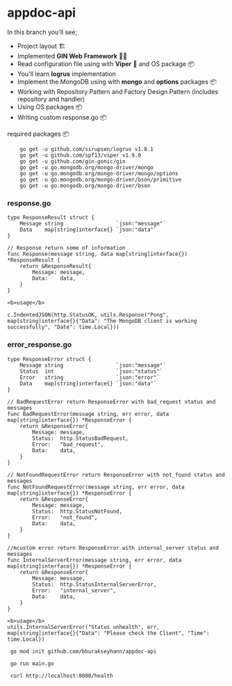 # appdoc-api

In this branch you'll see;

* Project layout :building_construction:
* Implemented <b>GIN Web Framework</b> :genie_man:
* Read configuration file using with <b>Viper</b> :snake: and OS package :package:
* You'll learn <b>logrus</b> implementation
* Implement the MongoDB using with <b>mongo</b> and <b>options</b> packages :package:
* Working with Repository Pattern and  Factory Design Pattern (includes repository and handler)
* Using OS packages :package:
* Writing custom response.go :package:

required packages :package:
```
    go get -u github.com/sirupsen/logrus v1.8.1
	go get -u github.com/spf13/viper v1.9.0
    go get -u github.com/gin-gonic/gin
    go get -u go.mongodb.org/mongo-driver/mongo
    go get -u go.mongodb.org/mongo-driver/mongo/options
    go get -u go.mongodb.org/mongo-driver/bson/primitive
    go get -u go.mongodb.org/mongo-driver/bson
```

### response.go
```
type ResponseResult struct {
	Message string                 `json:"message"`
	Data    map[string]interface{} `json:"data"`
}

// Response return some of information
func Response(message string, data map[string]interface{}) *ResponseResult {
	return &ResponseResult{
		Message: message,
		Data:    data,
	}
}

<b>usage</b> 

c.IndentedJSON(http.StatusOK, utils.Response("Pong", map[string]interface{}{"Data": "The MongoDB client is working successfully", "Date": time.Local}))
```

### error_response.go
```
type ResponseError struct {
	Message string                 `json:"message"`
	Status  int                    `json:"status"`
	Error   string                 `json:"error"`
	Data    map[string]interface{} `json:"data"`
}

// BadRequestError return ResponseError with bad_request status and messages
func BadRequestError(message string, err error, data map[string]interface{}) *ResponseError {
	return &ResponseError{
		Message: message,
		Status:  http.StatusBadRequest,
		Error:   "bad_request",
		Data:    data,
	}
}

// NotFoundRequestError return ResponseError with not_found status and messages
func NotFoundRequestError(message string, err error, data map[string]interface{}) *ResponseError {
	return &ResponseError{
		Message: message,
		Status:  http.StatusNotFound,
		Error:   "not_found",
		Data:    data,
	}
}

//mcustom error return ResponseError with internal_server status and messages
func InternalServerError(message string, err error, data map[string]interface{}) *ResponseError {
	return &ResponseError{
		Message: message,
		Status:  http.StatusInternalServerError,
		Error:   "internal_server",
		Data:    data,
	}
}

<b>usage</b> 
utils.InternalServerError("Status unhealth", err, map[string]interface{}{"Data": "Please check the Client", "Time": time.Local})

```

```
 go mod init github.com/bburakseyhann/appdoc-api
```

```
 go run main.go
```

```
 curl http://localhost:8080/health
```
